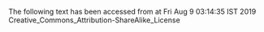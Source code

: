 The following text has been accessed from at Fri Aug 9 03:14:35 IST 2019
Creative_Commons_Attribution-ShareAlike_License
